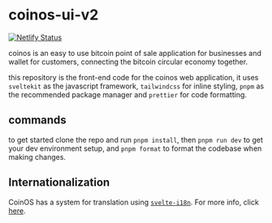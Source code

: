 # coinos-ui-v2

[![Netlify Status](https://api.netlify.com/api/v1/badges/dc5c8c09-6b16-4878-afb4-a288c26cc9b1/deploy-status)](https://app.netlify.com/sites/coinos/deploys)

coinos is an easy to use bitcoin point of sale application for businesses and wallet for customers, connecting the bitcoin circular economy together.

this repository is the front-end code for the coinos web application, it uses `sveltekit` as the javascript framework, `tailwindcss` for inline styling, `pnpm` as the recommended package manager and `prettier` for code formatting.

## commands

to get started clone the repo and run `pnpm install`, then `pnpm run dev` to get your dev environment setup, and `pnpm format` to format the codebase when making changes.

## Internationalization

CoinOS has a system for translation using [`svelte-i18n`](https://www.npmjs.com/package/svelte-i18n).  For more info, click [here](./doc/i18n.md).

